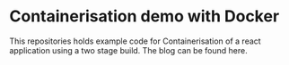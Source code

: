 # Containerisation demo with Docker

This repositories holds example code for Containerisation of a react application using a two stage build.
The blog can be found here.